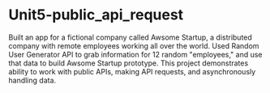 # Unit5-public_api_request
 Built an app for a fictional company called Awsome Startup, a distributed company with remote employees working all over the world. Used Random User Generator API to grab information for 12 random "employees," and use that data to build Awsome Startup prototype. This project demonstrates ability to work with public APIs, making API requests, and asynchronously handling data. 

